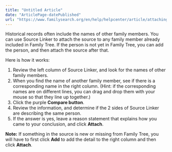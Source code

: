 ```yaml
---
title: "Untitled Article"
date: "ArticlePage-datePublished"
url: "https://www.familysearch.org/en/help/helpcenter/article/attaching-a-source-to-multiple-people-in-family-tree"
---
```


 

Historical records often include the names of other family members. You can use Source Linker to attach the source to any family member already included in Family Tree. If the person is not yet in Family Tree, you can add the person, and then attach the source after that.

Here is how it works:  


1. Review the left column of Source Linker, and look for the names of other family members.
2. When you find the name of another family member, see if there is a corresponding name in the right column. (Hint: if the corresponding names are on different lines, you can drag and drop them with your mouse so that they line up together.)
3. Click the purple **Compare button**.
4. Review the information, and determine if the 2 sides of Source Linker are describing the same person.
5. If the answer is yes, leave a reason statement that explains how you came to your conclusion, and click **Attach**.

**Note:** If something in the source is new or missing from Family Tree, you will have to first click **Add** to add the detail to the right column and then click **Attach**.

